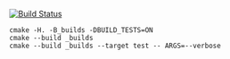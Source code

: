 [![Build Status](https://travis-ci.org/AlexDeveloper24/vector_example.svg?branch=master)](https://travis-ci.org/BroNaz/vector_example)

```
cmake -H. -B_builds -DBUILD_TESTS=ON
cmake --build _builds
cmake --build _builds --target test -- ARGS=--verbose
```
